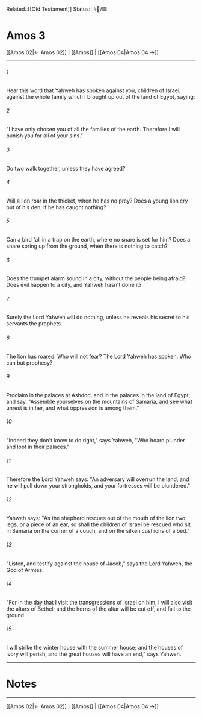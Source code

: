 Related::[[Old Testament]]
Status:: #📖/🟥
# Amos 3

[[Amos 02|← Amos 02]] | [[Amos]] | [[Amos 04|Amos 04 →]]
***



###### 1 
Hear this word that Yahweh has spoken against you, children of Israel, against the whole family which I brought up out of the land of Egypt, saying: 

###### 2 
"I have only chosen you of all the families of the earth. Therefore I will punish you for all of your sins." 

###### 3 
Do two walk together, unless they have agreed? 

###### 4 
Will a lion roar in the thicket, when he has no prey? Does a young lion cry out of his den, if he has caught nothing? 

###### 5 
Can a bird fall in a trap on the earth, where no snare is set for him? Does a snare spring up from the ground, when there is nothing to catch? 

###### 6 
Does the trumpet alarm sound in a city, without the people being afraid? Does evil happen to a city, and Yahweh hasn't done it? 

###### 7 
Surely the Lord Yahweh will do nothing, unless he reveals his secret to his servants the prophets. 

###### 8 
The lion has roared. Who will not fear? The Lord Yahweh has spoken. Who can but prophesy? 

###### 9 
Proclaim in the palaces at Ashdod, and in the palaces in the land of Egypt, and say, "Assemble yourselves on the mountains of Samaria, and see what unrest is in her, and what oppression is among them." 

###### 10 
"Indeed they don't know to do right," says Yahweh, "Who hoard plunder and loot in their palaces." 

###### 11 
Therefore the Lord Yahweh says: "An adversary will overrun the land; and he will pull down your strongholds, and your fortresses will be plundered." 

###### 12 
Yahweh says: "As the shepherd rescues out of the mouth of the lion two legs, or a piece of an ear, so shall the children of Israel be rescued who sit in Samaria on the corner of a couch, and on the silken cushions of a bed." 

###### 13 
"Listen, and testify against the house of Jacob," says the Lord Yahweh, the God of Armies. 

###### 14 
"For in the day that I visit the transgressions of Israel on him, I will also visit the altars of Bethel; and the horns of the altar will be cut off, and fall to the ground. 

###### 15 
I will strike the winter house with the summer house; and the houses of ivory will perish, and the great houses will have an end," says Yahweh.

---
# Notes


***
[[Amos 02|← Amos 02]] | [[Amos]] | [[Amos 04|Amos 04 →]]

